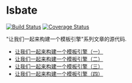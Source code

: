 # lsbate

[![Build Status](https://travis-ci.org/mozillazg/lsbate.svg?branch=master)](https://travis-ci.org/mozillazg/lsbate)
[![Coverage Status](https://coveralls.io/repos/github/mozillazg/lsbate/badge.svg?branch=master)](https://coveralls.io/github/mozillazg/lsbate?branch=master)


"让我们一起来构建一个模板引擎"系列文章的源代码.

* [让我们一起来构建一个模板引擎（一）](https://mozillazg.com/2016/03/let-us-build-a-template-engine-part1.html)
* [让我们一起来构建一个模板引擎（二）](https://mozillazg.com/2016/03/let-us-build-a-template-engine-part2.html)
* [让我们一起来构建一个模板引擎（三）](https://mozillazg.com/2016/03/let-us-build-a-template-engine-part3.html)
* [让我们一起来构建一个模板引擎（四）](https://mozillazg.com/2016/06/let-us-build-a-template-engine-part4.html)
